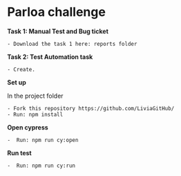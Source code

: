 # Parloa challenge

**Task 1: Manual Test and Bug ticket**

    - Download the task 1 here: reports folder

**Task 2: Test Automation task**

    - Create.

**Set up**

In the project folder
    
    - Fork this repository https://github.com/LiviaGitHub/
    - Run: npm install

**Open cypress**

    -  Run: npm run cy:open
    
**Run test**

    -  Run: npm run cy:run 
    